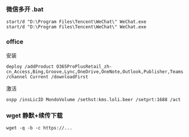 ### 微信多开 .bat
```
start/d "D:\Program Files\Tencent\WeChat\" WeChat.exe
start/d "D:\Program Files\Tencent\WeChat\" WeChat.exe
```

### office

 安装
```
deploy /addProduct O365ProPlusRetail_zh-cn_Access,Bing,Groove,Lync,OneDrive,OneNote,Outlook,Publisher,Teams /channel Current /downloadFirst
```
 激活
 ```
ospp /insLicID MondoVolume /sethst:kms.loli.beer /setprt:1688 /act
 ```
### wget 静默+续传下载
```
wget -q -b -c https://...
```